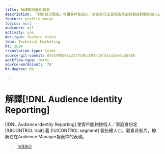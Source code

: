 ```yaml
---
title: 解譯觀眾識別報表
description: 「對象身分報告」可讓客戶依個人／家庭身分定義報告某個特徵或群體的總人口。 觀看此影片，瞭解它在Audience Manager報表中的表現。
feature: profile merge
topics: null
audience: all
activity: use
doc-type: feature video
team: Technical Marketing
kt: 3694
translation-type: tm+mt
source-git-commit: dfd549508cc223714bdb07ac6fd2aa31e6ca5586
workflow-type: tm+mt
source-wordcount: '78'
ht-degree: 0%

---
```



# 解譯[!DNL Audience Identity Reporting]

[!DNL Audience Identity Reporting] 使客戶能夠按個人／家庭身份定 [!UICONTROL trait] 義 [!UICONTROL segment] 報告總人口。觀看此影片，瞭解它在Audience Manager報表中的表現。

>[!VIDEO](https://video.tv.adobe.com/v/28973/?quality=12)
